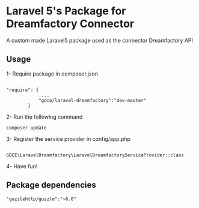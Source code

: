 # Laravel 5's Package for Dreamfactory Connector

A custom made Laravel5 package used as the connector Dreamfactory API

## Usage

1- Require package in composer.json
```

"require": {
            ....
            "gdce/laravel-dreamfactory":"dev-master"
        }

```
2- Run the following command

```
composer update
```

3- Register the service provider in config/app.php 

```

GDCE\LaravelDreamfactory\LaravelDreamfactoryServiceProvider::class

```

4- Have fun!

## Package dependencies

```
"guzzlehttp/guzzle":"~6.0"
```